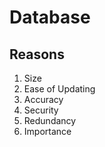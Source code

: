 # Database

## Reasons
1. Size
2. Ease of Updating
3. Accuracy
4. Security
5. Redundancy
6. Importance
